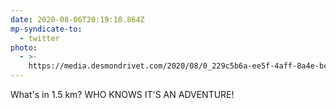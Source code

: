 ```yaml
---
date: 2020-08-06T20:19:18.864Z
mp-syndicate-to:
  - twitter
photo:
  - >-
    https://media.desmondrivet.com/2020/08/0_229c5b6a-ee5f-4aff-8a4e-bccd84bdb1d9.jpg
---
```


What's in 1.5 km? WHO KNOWS IT'S AN ADVENTURE!
